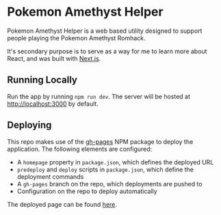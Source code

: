 # Pokemon Amethyst Helper

Pokemon Amethyst Helper is a web based utility designed to support people playing the Pokemon Amethyst Romhack.

It's secondary purpose is to serve as a way for me to learn more about React, and was built with [Next.js](https://nextjs.org).

## Running Locally

Run the app by running `npm run dev`. The server will be hosted at [http://localhost:3000](http://localhost:3000) by default.

## Deploying

This repo makes use of the [gh-pages](https://www.npmjs.com/package/gh-pages) NPM package to deploy the application. The following elements are configured:

- A `homepage` property in `package.json`, which defines the deployed URL
- `predeploy` and `deploy` scripts in `package.json`, which define the deployment commands
- A `gh-pages` branch on the repo, which deployments are pushed to
- Configuration on the repo to deploy automatically

The deployed page can be found [here](https://assassinsgreed.github.io/pokemon-amethyst-helper/).
